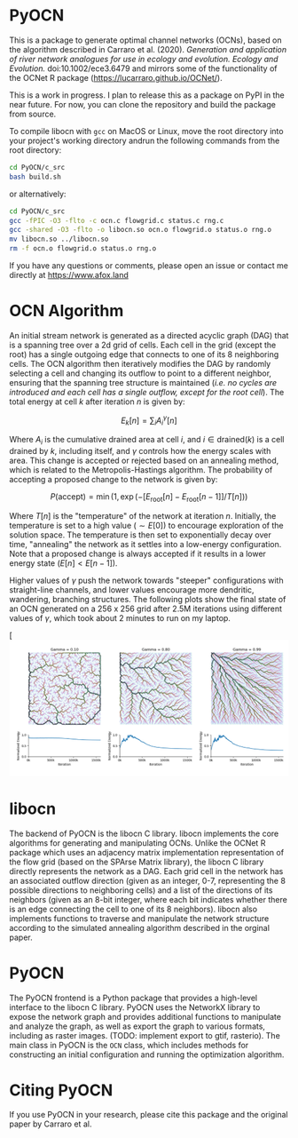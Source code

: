# PyOCN
This is a package to generate optimal channel networks (OCNs), based on the algorithm described in Carraro et al. (2020). *Generation and application of river network analogues for use in ecology and evolution. Ecology and Evolution.* doi:10.1002/ece3.6479 and mirrors some of the functionality of the OCNet R package (https://lucarraro.github.io/OCNet/).

This is a work in progress. I plan to release this as a package on PyPI in the near future. For now, you can clone the repository and build the package from source.

To compile libocn with `gcc` on MacOS or Linux, move the root directory into your project's working directory andrun the following commands from the root directory:

```bash
cd PyOCN/c_src
bash build.sh
```

or alternatively:

```bash
cd PyOCN/c_src
gcc -fPIC -O3 -flto -c ocn.c flowgrid.c status.c rng.c
gcc -shared -O3 -flto -o libocn.so ocn.o flowgrid.o status.o rng.o
mv libocn.so ../libocn.so
rm -f ocn.o flowgrid.o status.o rng.o
```

If you have any questions or comments, please open an issue or contact me directly at https://www.afox.land

# OCN Algorithm
An initial stream network is generated as a directed acyclic graph (DAG) that is a spanning tree over a 2d grid of cells. Each cell in the grid (except the root) has a single outgoing edge that connects to one of its 8 neighboring cells. The OCN algorithm then iteratively modifies the DAG by randomly selecting a cell and changing its outflow to point to a different neighbor, ensuring that the spanning tree structure is maintained (*i.e. no cycles are introduced and each cell has a single outflow, except for the root cell*). The total energy at cell $k$ after iteration $n$ is given by:

$$
E_k[n] = \sum_{i} A_i^\gamma[n]
$$

Where $A_i$ is the cumulative drained area at cell $i$, and $i\in\mathrm{drained}(k)$ is a cell drained by $k$, including itself, and $\gamma$ controls how the energy scales with area. This change is accepted or rejected based on an annealing method, which is related to the Metropolis-Hastings algorithm. The probability of accepting a proposed change to the network is given by:

$$
P(\mathrm{accept}) = \min\Big(1, \exp\big({-[E_\mathrm{root}[n] - E_\mathrm{root}[n-1]] / T[n]}\big)\Big)
$$

Where $T[n]$ is the "temperature" of the network at iteration $n$. Initially, the temperature is set to a high value ($\sim E[0]$) to encourage exploration of the solution space. The temperature is then set to exponentially decay over time, "annealing" the network as it settles into a low-energy configuration. Note that a proposed change is always accepted if it results in a lower energy state ($E[n] < E[n-1]$).

Higher values of $\gamma$ push the network towards "steeper" configurations with straight-line channels, and lower values encourage more dendritic, wandering, branching structures. The following plots show the final state of an OCN generated on a 256 x 256 grid after 2.5M iterations using different values of $\gamma$, which took about 2 minutes to run on my laptop.

[![OCNs generated with different gamma values](fig.png)

# libocn
The backend of PyOCN is the libocn C library. libocn implements the core algorithms for generating and manipulating OCNs. Unlike the OCNet R package which uses an adjacency matrix implementation representation of the flow grid (based on the SPArse Matrix library), the libocn C library directly represents the network as a DAG. Each grid cell in the network has an associated outflow direction (given as an integer, 0-7, representing the 8 possible directions to neighboring cells) and a list of the directions of its neighbors (given as an 8-bit integer, where each bit indicates whether there is an edge connecting the cell to one of its 8 neighbors). libocn also implements functions to traverse and manipulate the network structure according to the simulated annealing algorithm described in the orginal paper.

# PyOCN
The PyOCN frontend is a Python package that provides a high-level interface to the libocn C library. PyOCN uses the NetworkX library to expose the network graph and provides additional functions to manipulate and analyze the graph, as well as export the graph to various formats, including as raster images. (TODO: implement export to gtif, rasterio). The main class in PyOCN is the `OCN` class, which includes methods for constructing an initial configuration and running the optimization algorithm.

# Citing PyOCN
If you use PyOCN in your research, please cite this package and the original paper by Carraro et al.